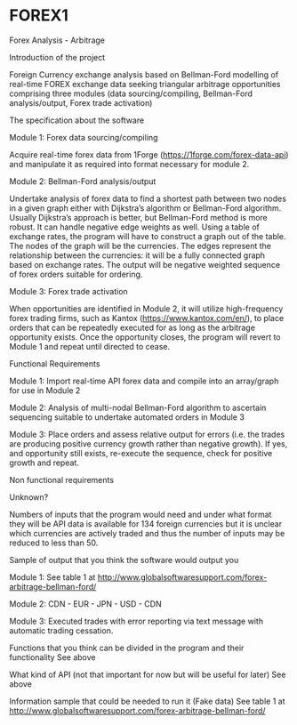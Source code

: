 # FOREX1
Forex Analysis - Arbitrage

Introduction of the project 

Foreign Currency exchange analysis based on Bellman-Ford modelling of real-time FOREX exchange data seeking triangular arbitrage opportunities comprising three modules (data sourcing/compiling, Bellman-Ford analysis/output, Forex trade activation)

The specification about the software

Module 1:  Forex data sourcing/compiling

Acquire real-time forex data from 1Forge (https://1forge.com/forex-data-api) and manipulate it as required into format necessary for module 2.

Module 2: Bellman-Ford analysis/output

Undertake analysis of forex data to find a shortest path between two nodes in a given graph either with Dijkstra’s algorithm or Bellman-Ford algorithm. Usually Dijkstra’s approach is better, but Bellman-Ford method is more robust. It can handle negative edge weights as well. Using a table of exchange rates, the program will have to construct a graph out of the table. The nodes of the graph will be the currencies. The edges represent the relationship between the currencies: it will be a fully connected graph based on exchange rates.  The output will be negative weighted sequence of forex orders suitable for ordering.

Module 3: Forex trade activation

When opportunities are identified in Module 2, it will utilize high-frequency forex trading firms, such as Kantox (https://www.kantox.com/en/), to place orders that can be repeatedly executed for as long as the arbitrage opportunity exists.  Once the opportunity closes, the program will revert to Module 1 and repeat until directed to cease.   

Functional Requirements

Module 1:
Import real-time API forex data and compile into an array/graph for use in Module 2

Module 2:
Analysis of multi-nodal Bellman-Ford algorithm to ascertain sequencing suitable to undertake automated orders in Module 3

Module 3: 
Place orders and assess relative output for errors (i.e. the trades are producing positive currency growth rather than negative growth).  If yes, and opportunity still exists, re-execute the sequence, check for positive growth and repeat. 

Non functional requirements 

Unknown?

Numbers of inputs that the program would need and under what format they will be 
API data is available for 134 foreign currencies but it is unclear which currencies are actively traded and thus the number of inputs may be reduced to less than 50.

Sample of output that you think the software would output you 

Module 1:
See table 1 at http://www.globalsoftwaresupport.com/forex-arbitrage-bellman-ford/

Module 2:
CDN - EUR - JPN - USD - CDN

Module 3:
Executed trades with error reporting via text message with automatic trading cessation.

Functions that you think can be divided in the program and their functionality 
See above

What kind of API (not that important for now but will be useful for later)
See above

Information sample that could be needed to run it (Fake data)
See table 1 at http://www.globalsoftwaresupport.com/forex-arbitrage-bellman-ford/
